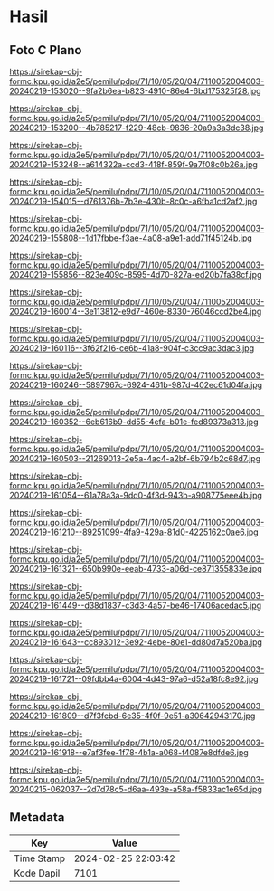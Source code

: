 # Hasil

## Foto C Plano

https://sirekap-obj-formc.kpu.go.id/a2e5/pemilu/pdpr/71/10/05/20/04/7110052004003-20240219-153020--9fa2b6ea-b823-4910-86e4-6bd175325f28.jpg

https://sirekap-obj-formc.kpu.go.id/a2e5/pemilu/pdpr/71/10/05/20/04/7110052004003-20240219-153200--4b785217-f229-48cb-9836-20a9a3a3dc38.jpg

https://sirekap-obj-formc.kpu.go.id/a2e5/pemilu/pdpr/71/10/05/20/04/7110052004003-20240219-153248--a614322a-ccd3-418f-859f-9a7f08c0b26a.jpg

https://sirekap-obj-formc.kpu.go.id/a2e5/pemilu/pdpr/71/10/05/20/04/7110052004003-20240219-154015--d761376b-7b3e-430b-8c0c-a6fba1cd2af2.jpg

https://sirekap-obj-formc.kpu.go.id/a2e5/pemilu/pdpr/71/10/05/20/04/7110052004003-20240219-155808--1d17fbbe-f3ae-4a08-a9e1-add71f45124b.jpg

https://sirekap-obj-formc.kpu.go.id/a2e5/pemilu/pdpr/71/10/05/20/04/7110052004003-20240219-155856--823e409c-8595-4d70-827a-ed20b7fa38cf.jpg

https://sirekap-obj-formc.kpu.go.id/a2e5/pemilu/pdpr/71/10/05/20/04/7110052004003-20240219-160014--3e113812-e9d7-460e-8330-76046ccd2be4.jpg

https://sirekap-obj-formc.kpu.go.id/a2e5/pemilu/pdpr/71/10/05/20/04/7110052004003-20240219-160116--3f62f216-ce6b-41a8-904f-c3cc9ac3dac3.jpg

https://sirekap-obj-formc.kpu.go.id/a2e5/pemilu/pdpr/71/10/05/20/04/7110052004003-20240219-160246--5897967c-6924-461b-987d-402ec61d04fa.jpg

https://sirekap-obj-formc.kpu.go.id/a2e5/pemilu/pdpr/71/10/05/20/04/7110052004003-20240219-160352--6eb616b9-dd55-4efa-b01e-fed89373a313.jpg

https://sirekap-obj-formc.kpu.go.id/a2e5/pemilu/pdpr/71/10/05/20/04/7110052004003-20240219-160503--21269013-2e5a-4ac4-a2bf-6b794b2c68d7.jpg

https://sirekap-obj-formc.kpu.go.id/a2e5/pemilu/pdpr/71/10/05/20/04/7110052004003-20240219-161054--61a78a3a-9dd0-4f3d-943b-a908775eee4b.jpg

https://sirekap-obj-formc.kpu.go.id/a2e5/pemilu/pdpr/71/10/05/20/04/7110052004003-20240219-161210--89251099-4fa9-429a-81d0-4225162c0ae6.jpg

https://sirekap-obj-formc.kpu.go.id/a2e5/pemilu/pdpr/71/10/05/20/04/7110052004003-20240219-161321--650b990e-eeab-4733-a06d-ce871355833e.jpg

https://sirekap-obj-formc.kpu.go.id/a2e5/pemilu/pdpr/71/10/05/20/04/7110052004003-20240219-161449--d38d1837-c3d3-4a57-be46-17406acedac5.jpg

https://sirekap-obj-formc.kpu.go.id/a2e5/pemilu/pdpr/71/10/05/20/04/7110052004003-20240219-161643--cc893012-3e92-4ebe-80e1-dd80d7a520ba.jpg

https://sirekap-obj-formc.kpu.go.id/a2e5/pemilu/pdpr/71/10/05/20/04/7110052004003-20240219-161721--09fdbb4a-6004-4d43-97a6-d52a18fc8e92.jpg

https://sirekap-obj-formc.kpu.go.id/a2e5/pemilu/pdpr/71/10/05/20/04/7110052004003-20240219-161809--d7f3fcbd-6e35-4f0f-9e51-a30642943170.jpg

https://sirekap-obj-formc.kpu.go.id/a2e5/pemilu/pdpr/71/10/05/20/04/7110052004003-20240219-161918--e7af3fee-1f78-4b1a-a068-f4087e8dfde6.jpg

https://sirekap-obj-formc.kpu.go.id/a2e5/pemilu/pdpr/71/10/05/20/04/7110052004003-20240215-062037--2d7d78c5-d6aa-493e-a58a-f5833ac1e65d.jpg


## Metadata

| Key        | Value               |
| ---------- | ------------------- |
| Time Stamp | 2024-02-25 22:03:42 |
| Kode Dapil | 7101                |



